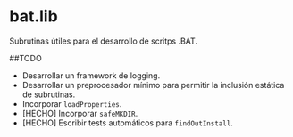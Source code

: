 # bat.lib
Subrutinas útiles para el desarrollo de scritps .BAT.

##TODO
* Desarrollar un framework de logging.
* Desarrollar un preprocesador mínimo para permitir la inclusión estática de
subrutinas.
* Incorporar `loadProperties`.
* [HECHO] Incorporar `safeMKDIR`.
* [HECHO] Escribir tests automáticos para `findOutInstall`.
